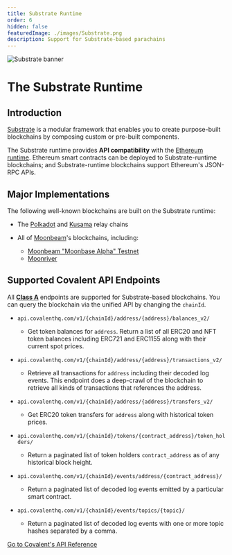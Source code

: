 ```yaml
---
title: Substrate Runtime
order: 6
hidden: false
featuredImage: ./images/Substrate.png
description: Support for Substrate-based parachains
---
```


![Substrate banner](./images/Substrate.png)

# The Substrate Runtime

## Introduction

[Substrate](https://substrate.dev/) is a modular framework that enables you to create purpose-built blockchains by composing custom or pre-built components.

The Substrate runtime provides **API compatibility** with the [Ethereum runtime](/runtimes/ethereum). Ethereum smart contracts can be deployed to Substrate-runtime blockchains; and Substrate-runtime blockchains support Ethereum's JSON-RPC APIs.

## Major Implementations

The following well-known blockchains are built on the Substrate runtime:

* The [Polkadot](https://polkadot.network/) and [Kusama](https://kusama.network/) relay chains

* All of [Moonbeam](/network-partners/moonbeam)'s blockchains, including:
  * [Moonbeam "Moonbase Alpha" Testnet](/chains/moonbeam-moonbase-alpha)
  * [Moonriver](/chains/moonriver)

## Supported Covalent API Endpoints

<Aside>

All [**Class A**](https://www.covalenthq.com/docs/api/#tag--Class-A) endpoints are supported for Substrate-based blockchains. You can query the blockchain via the unified API by changing the `chainId`.

</Aside>

<Definitions>

- `api.covalenthq.com/v1/{chainId}/address/{address}/balances_v2/`

  - Get token balances for `address`. Return a list of all ERC20 and NFT token balances including ERC721 and ERC1155 along with their current spot prices.

- `api.covalenthq.com/v1/{chainId}/address/{address}/transactions_v2/`

  - Retrieve all transactions for `address` including their decoded log events. This endpoint does a deep-crawl of the blockchain to retrieve all kinds of transactions that references the address.

- `api.covalenthq.com/v1/{chainId}/address/{address}/transfers_v2/`

  - Get ERC20 token transfers for `address` along with historical token prices.

- `api.covalenthq.com/v1/{chainId}/tokens/{contract_address}/token_holders/`

  - Return a paginated list of token holders `contract_address` as of any historical block height.

- `api.covalenthq.com/v1/{chainId}/events/address/{contract_address}/`

  - Return a paginated list of decoded log events emitted by a particular smart contract.

- `api.covalenthq.com/v1/{chainId}/events/topics/{topic}/`
  - Return a paginated list of decoded log events with one or more topic hashes separated by a comma.

</Definitions>

<a target="_blank" class="Button Button-is-docs-primary" href="https://www.covalenthq.com/docs/api/">Go to Covalent's API Reference</a>
